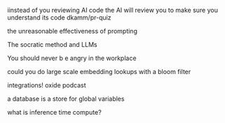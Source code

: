 iinstead of you reviewing AI code the AI will review you to make sure you understand its code
dkamm/pr-quiz

the unreasonable effectiveness of prompting


The socratic method and LLMs

You should never  b e angry in the workplace

could you do large scale embedding lookups with a bloom filter
 
 integrations! oxide podcast
 
 a database is a store for global variables
 
 what is inference time compute?
 
